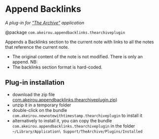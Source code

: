 # Append Backlinks
_A plug-in for ["The Archive"](https://zettelkasten.de/the-archive/) application_

@package `com.akeirou.appendbacklinks.thearchiveplugin`

Appends a Backlinks section to the current note with links to all the notes that reference the current note.
  - The original content of the note is not modified. There is only an append.
NB:
  - The backlinks section format is hard-coded.


## Plug-in installation
- download the zip file [com.akeirou.appendbacklinks.thearchiveplugin.zip](https://github.com/BrBorghi/append_backlinks/releases/download/v1.0.0/com.akeirou.appendbacklinks.thearchiveplugin.zip))
- unzip it in a temporary folder
- double-click on the bundle `com.akeirou.newnotewithtimestamp.thearchiveplugin` to install it
- alternatively to install it, you can copy the bundle `com.akeirou.appendbacklinks.thearchiveplugin` in the folder `~/Library/Application\ Support/TheArchive/Plugins/Installed`
